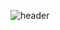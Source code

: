 ![header](https://capsule-render.vercel.app/api?type=waving&color=auto&height=300&section=header&text=welcome%20to%20Hyun%20woo's%20Git%20Hub!&fontSize=50)

